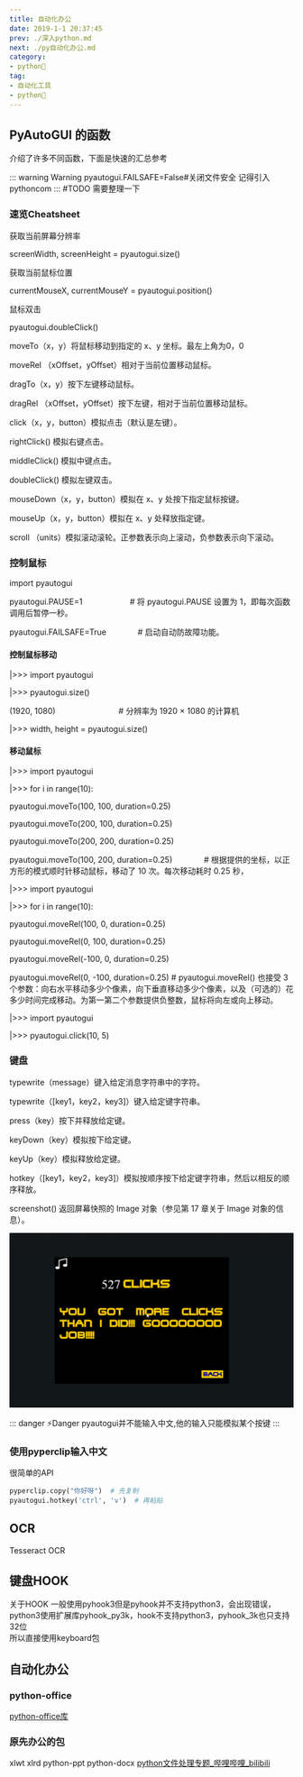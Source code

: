 ```yaml
---
title: 自动化办公
date: 2019-1-1 20:37:45
prev: ./深入python.md  
next: ./py自动化办公.md
category:
- python🐍
tag:
- 自动化工具
- python🐍
---
```


## PyAutoGUI 的函数

介绍了许多不同函数，下面是快速的汇总参考    

::: warning Warning
pyautogui.FAILSAFE=False#关闭文件安全
记得引入pythoncom
:::
#TODO 需要整理一下
### 速览Cheatsheet
获取当前屏幕分辨率    

screenWidth, screenHeight = pyautogui.size()    

获取当前鼠标位置    

currentMouseX, currentMouseY = pyautogui.position()    

鼠标双击    

pyautogui.doubleClick()    

moveTo（x，y）将鼠标移动到指定的 x、y 坐标。最左上角为0，0    

moveRel （xOffset，yOffset）相对于当前位置移动鼠标。    

dragTo（x，y）按下左键移动鼠标。    

dragRel （xOffset，yOffset）按下左键，相对于当前位置移动鼠标。    

click（x，y，button）模拟点击（默认是左键）。    

rightClick() 模拟右键点击。    

middleClick() 模拟中键点击。    

doubleClick() 模拟左键双击。    

mouseDown（x，y，button）模拟在 x、y 处按下指定鼠标按键。    

mouseUp（x，y，button）模拟在 x、y 处释放指定键。    

scroll （units）模拟滚动滚轮。正参数表示向上滚动，负参数表示向下滚动。    

### 控制鼠标

import pyautogui  

pyautogui.PAUSE=1　　　　　　# 将 pyautogui.PAUSE 设置为 1，即每次函数调用后暂停一秒。    

pyautogui.FAILSAFE=True　　　　# 启动自动防故障功能。    

#### 控制鼠标移动

|>>> import pyautogui    

|>>> pyautogui.size()    

(1920, 1080)　　　　　　　　# 分辨率为 1920 × 1080 的计算机    

|>>> width, height = pyautogui.size()    

#### 移动鼠标
|>>> import pyautogui    

|>>> for i in range(10):    

pyautogui.moveTo(100, 100, duration=0.25)    

pyautogui.moveTo(200, 100, duration=0.25)    

pyautogui.moveTo(200, 200, duration=0.25)    

pyautogui.moveTo(100, 200, duration=0.25)　　　　# 根据提供的坐标，以正方形的模式顺时针移动鼠标，移动了 10 次。每次移动耗时 0.25 秒，    

|>>> import pyautogui    

|>>> for i in range(10):    

pyautogui.moveRel(100, 0, duration=0.25)    

pyautogui.moveRel(0, 100, duration=0.25)    

pyautogui.moveRel(-100, 0, duration=0.25)    

pyautogui.moveRel(0, -100, duration=0.25)     # pyautogui.moveRel() 也接受 3 个参数：向右水平移动多少个像素，向下垂直移动多少个像素，以及（可选的）花多少时间完成移动。为第一第二个参数提供负整数，鼠标将向左或向上移动。    

|>>> import pyautogui    

|>>> pyautogui.click(10, 5)    
### 键盘
typewrite（message）键入给定消息字符串中的字符。    

typewrite（[key1，key2，key3]）键入给定键字符串。    

press（key）按下并释放给定键。    

keyDown（key）模拟按下给定键。    

keyUp（key）模拟释放给定键。    

hotkey（[key1，key2，key3]）模拟按顺序按下给定键字符串，然后以相反的顺序释放。    

screenshot() 返回屏幕快照的 Image 对象（参见第 17 章关于 Image 对象的信息）。    

![|700](./static/py自动化办公_images_1.png)

::: danger ⚡️Danger
pyautogui并不能输入中文,他的输入只能模拟某个按键
:::
### 使用pyperclip输入中文
很简单的API
```python
pyperclip.copy("你好呀")  # 先复制
pyautogui.hotkey('ctrl', 'v')  # 再粘贴
```

## OCR
Tesseract OCR

## 键盘HOOK
关于HOOK 一般使用pyhook3但是pyhook并不支持python3，会出现错误，python3使用扩展库pyhook_py3k，hook不支持python3，pyhook_3k也只支持32位   
所以直接使用keyboard包  
## 自动化办公
### python-office
[python-office库 ](https://www.bilibili.com/video/BV1pT4y1k7FH)
### 原先办公的包
xlwt xlrd python-ppt python-docx 
[python文件处理专题_哔哩哔哩_bilibili](https://www.bilibili.com/video/BV1zp4y1H7LZ)
